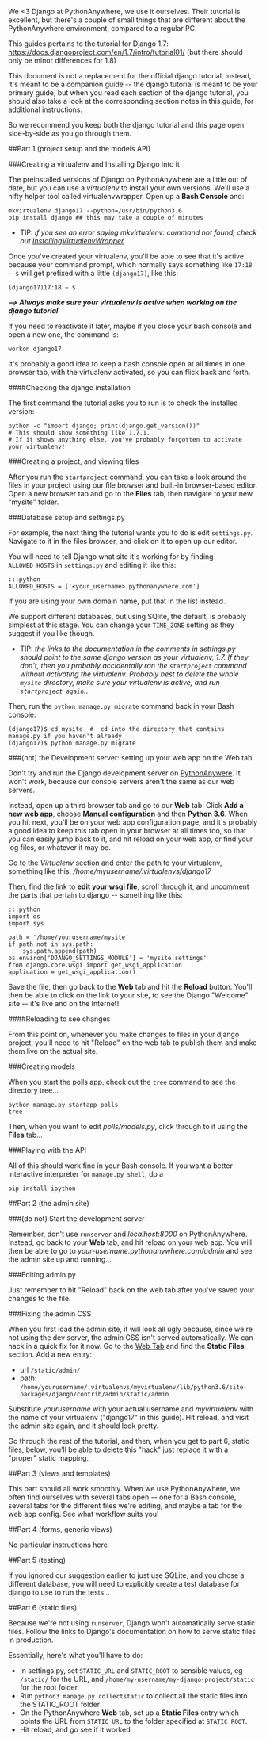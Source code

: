 
<!--
.. title: Following the official Django Tutorial on PythonAnywhere
.. slug: FollowingTheDjangoTutorial
.. date: 2015-05-13 14:35:28 UTC+01:00
.. tags:
.. category:
.. link:
.. description:
.. type: text
-->



We &lt;3 Django at PythonAnywhere, we use it ourselves. Their tutorial is excellent, but there's a couple of small things that are different about the PythonAnywhere environment, compared to a regular PC.

This guides pertains to the tutorial for Django 1.7: <https://docs.djangoproject.com/en/1.7/intro/tutorial01/> (but there should only be minor differences for 1.8)

This document is not a replacement for the official django tutorial, instead, it's meant to be a companion guide -- the django tutorial is meant to be your primary guide, but when you read each section of the django tutorial, you should also take a look at the corresponding section notes in this guide, for additional instructions.

So we recommend you keep both the django tutorial and this page open side-by-side as you go through them.


##Part 1 (project setup and the models API)



###Creating a virtualenv and Installing Django into it


The preinstalled versions of Django on PythonAnywhere are a little out of date, but you can use a *virtualenv* to install your own versions. We'll use a nifty helper tool called virtualenvwrapper. Open up a **Bash Console** and:

    mkvirtualenv django17 --python=/usr/bin/python3.6
    pip install django ## this may take a couple of minutes


  * TIP: *if you see an error saying mkvirtualenv: command not found, check out [InstallingVirtualenvWrapper](/pages/InstallingVirtualenvWrapper)*.

Once you've created your virtualenv, you'll be able to see that it's active because your command prompt, which normally says something like `17:18 ~ $` will get prefixed with a little `(django17)`, like this:

    (django17)17:18 ~ $


***--&gt; Always make sure your virtualenv is active when working on the django tutorial***

If you need to reactivate it later, maybe if you close your bash console and open a new one, the command is:

    workon django17


It's probably a good idea to keep a bash console open at all times in one browser tab, with the virtualenv activated, so you can flick back and forth.


####Checking the django installation


The first command the tutorial asks you to run is to check the installed version:

    python -c "import django; print(django.get_version())"
    # This should show something like 1.7.1.
    # If it shows anything else, you've probably forgotten to activate your virtualenv!



###Creating a project, and viewing files


After you run the `startproject` command, you can take a look around the files in your project using our file browser and built-in browser-based editor. Open a new browser tab and go to the **Files** tab, then navigate to your new "mysite" folder.


###Database setup and settings.py


For example, the next thing the tutorial wants you to do is edit `settings.py`. Navigate to it in the files browser, and click on it to open up our editor.

You will need to tell Django what site it's working for by finding `ALLOWED_HOSTS` in `settings.py` and editing it like this:

    :::python
    ALLOWED_HOSTS = ['<your_username>.pythonanywhere.com']



If you are using your own domain name, put that in the list instead.

We support different databases, but using SQlite, the default, is probably simplest at this stage. You can change your `TIME_ZONE` setting as they suggest if you like though.

  * TIP: *the links to the documentation in the comments in settings.py should point to the same django version as your virtualenv, 1.7. If they don't, then you probably accidentally ran the `startproject` command without activating the virtualenv. Probably best to delete the whole `mysite` directory, make sure your virtualenv is active, and run `startproject again`.*.

Then, run the `python manage.py migrate` command back in your Bash console.

    (django17)$ cd mysite  #  cd into the directory that contains manage.py if you haven't already
    (django17)$ python manage.py migrate



###(not) the Development server: setting up your web app on the Web tab


Don't try and run the Django development server on [PythonAnywere](https://www.pythonanywhere.com/). It won't work, because our console servers aren't the same as our web servers.

Instead, open up a third browser tab and go to our **Web** tab. Click **Add a
new web app**, choose **Manual configuration** and then **Python 3.6**. When
you hit next, you'll be on your web app configuration page, and it's probably a
good idea to keep this tab open in your browser at all times too, so that you
can easily jump back to it, and hit reload on your web app, or find your log
files, or whatever it may be.

Go to the *Virtualenv* section and enter the path to your virtualenv, something like this: */home/myusername/.virtualenvs/django17*

Then, find the link to **edit your wsgi file**, scroll through it, and uncomment the parts that pertain to django -- something like this:


    :::python
    import os
    import sys

    path = '/home/yourusername/mysite'
    if path not in sys.path:
        sys.path.append(path)
    os.environ['DJANGO_SETTINGS_MODULE'] = 'mysite.settings'
    from django.core.wsgi import get_wsgi_application
    application = get_wsgi_application()



Save the file, then go back to the **Web** tab and hit the **Reload** button. You'll then be able to click on the link to your site, to see the Django "Welcome" site -- it's live and on the Internet!


####Reloading to see changes


From this point on, whenever you make changes to files in your django project, you'll need to hit "Reload" on the web tab to publish them and make them live on the actual site.


###Creating models


When you start the polls app, check out the `tree` command to see the directory tree...

    python manage.py startapp polls
    tree


Then, when you want to edit *polls/models.py*, click through to it using the **Files** tab...


###Playing with the API


All of this should work fine in your Bash console. If you want a better interactive interpreter for `manage.py shell`, do a

    pip install ipython



##Part 2 (the admin site)



###(do not) Start the development server


Remember, don't use `runserver` and *localhost:8000* on PythonAnywhere. Instead, go back to your **Web** tab, and hit reload on your web app. You will then be able to go to *your-username.pythonanywhere.com/admin* and see the admin site up and running...


###Editing admin.py


Just remember to hit "Reload" back on the web tab after you've saved your changes to the file.


###Fixing the admin CSS


When you first load the admin site, it will look all ugly because, since we're not using the dev server, the admin CSS isn't served automatically. We can hack in a quick fix for it now. Go to the [Web Tab](https://www.pythonanywhere.com/web_app_setup) and find the **Static Files** section. Add a new entry:

  * url `/static/admin/`
  * path: `/home/yourusername/.virtualenvs/myvirtualenv/lib/python3.6/site-packages/django/contrib/admin/static/admin`

Substitute *yourusername* with your actual username and *myvirtualenv* with the name of your virtualenv ("django17" in this guide). Hit reload, and visit the admin site again, and it should look pretty.

Go through the rest of the tutorial, and then, when you get to part 6, static files, below, you'll be able to delete this "hack" just replace it with a "proper" static mapping.


##Part 3 (views and templates)


This part should all work smoothly. When we use PythonAnywhere, we often find ourselves with several tabs open -- one for a Bash console, several tabs for the different files we're editing, and maybe a tab for the web app config. See what workflow suits you!


##Part 4 (forms, generic views)


No particular instructions here


##Part 5 (testing)


If you ignored our suggestion earlier to just use SQLite, and you chose a different database, you will need to explicitly create a test database for django to use to run the tests...


##Part 6 (static files)


Because we're not using `runserver`, Django won't automatically serve static files. Follow the links to Django's documentation on how to serve static files in production.

Essentially, here's what you'll have to do:

  * In settings.py, set `STATIC_URL` and `STATIC_ROOT` to sensible values, eg `/static/` for the URL, and `/home/my-username/my-django-project/static` for the root folder.
  * Run `python3 manage.py collectstatic` to collect all the static files into the STATIC_ROOT folder
  * On the PythonAnywhere **Web** tab, set up a **Static Files** entry which points the URL from `STATIC_URL` to the folder specified at `STATIC_ROOT`.
  * Hit reload, and go see if it worked.
